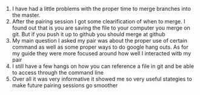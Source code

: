 1. I have had a little problems with the proper time to merge branches into the master.
2. After the pairing session I got some clearification of when to merge. I found out that is you are saving the file to your computer you merge on git. But if you push it up to github you should merge at github
3. My main question I asked my pair was about the proper use of certain command as well as some proper ways to do google hang outs. As for my guide they were more focused around how well I interacted witb my pair
4. I still have a few hangs on how you can reference a file in git and be able to access through the command line
5. Over all it was very informative it showed me so very useful stategies to make future pairing sessions go smoother